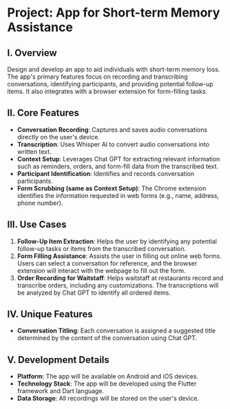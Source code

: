 # **Project: App for Short-term Memory Assistance**

## **I. Overview**
Design and develop an app to aid individuals with short-term memory loss. The app's primary features focus on recording and transcribing conversations, identifying participants, and providing potential follow-up items. It also integrates with a browser extension for form-filling tasks.

## **II. Core Features**

- **Conversation Recording**: Captures and saves audio conversations directly on the user's device.
- **Transcription**: Uses Whisper AI to convert audio conversations into written text.
- **Context Setup**: Leverages Chat GPT for extracting relevant information such as reminders, orders, and form-fill data from the transcribed text.
- **Participant Identification**: Identifies and records conversation participants.
- **Form Scrubbing (same as  Context Setup)**: The Chrome extension identifies the information requested in web forms (e.g., name, address, phone number).


## **III. Use Cases**

1. **Follow-Up Item Extraction**: Helps the user by identifying any potential follow-up tasks or items from the transcribed conversation.
2. **Form Filling Assistance**: Assists the user in filling out online web forms. Users can select a conversation for reference, and the browser extension will interact with the webpage to fill out the form.
3. **Order Recording for Waitstaff**: Helps waitstaff at restaurants record and transcribe orders, including any customizations. The transcriptions will be analyzed by Chat GPT to identify all ordered items.

## **IV. Unique Features**

- **Conversation Titling**: Each conversation is assigned a suggested title determined by the content of the conversation using Chat GPT.

## **V. Development Details**

- **Platform**: The app will be available on Android and iOS devices.
- **Technology Stack**: The app will be developed using the Flutter framework and Dart language.
- **Data Storage**: All recordings will be stored on the user's device.

